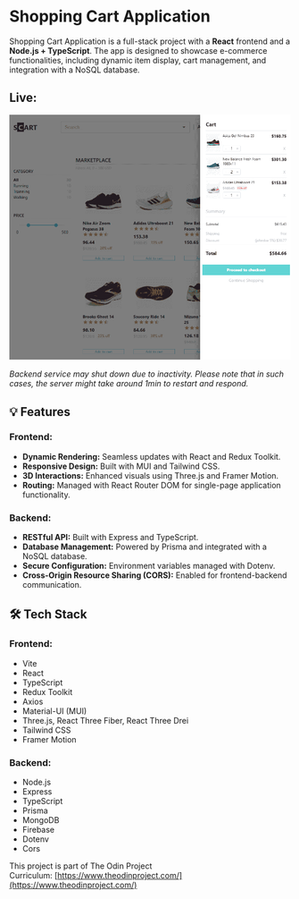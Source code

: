 # Shopping Cart Application

Shopping Cart Application is a full-stack project with a **React** frontend and a **Node.js + TypeScript**. The app is designed to showcase e-commerce functionalities, including dynamic item display, cart management, and integration with a NoSQL database.

## Live:

![Preview Image](./frontend/public/scart.png)

_Backend service may shut down due to inactivity. Please note that in such cases, the server might take around 1min to restart and respond._

## 💡 Features

### Frontend:

- **Dynamic Rendering:** Seamless updates with React and Redux Toolkit.
- **Responsive Design:** Built with MUI and Tailwind CSS.
- **3D Interactions:** Enhanced visuals using Three.js and Framer Motion.
- **Routing:** Managed with React Router DOM for single-page application functionality.

### Backend:

- **RESTful API:** Built with Express and TypeScript.
- **Database Management:** Powered by Prisma and integrated with a NoSQL database.
- **Secure Configuration:** Environment variables managed with Dotenv.
- **Cross-Origin Resource Sharing (CORS):** Enabled for frontend-backend communication.

## 🛠️ Tech Stack

### Frontend:

- Vite
- React
- TypeScript
- Redux Toolkit
- Axios
- Material-UI (MUI)
- Three.js, React Three Fiber, React Three Drei
- Tailwind CSS
- Framer Motion

### Backend:

- Node.js
- Express
- TypeScript
- Prisma
- MongoDB
- Firebase
- Dotenv
- Cors

This project is part of The Odin Project Curriculum: [https://www.theodinproject.com/](https://www.theodinproject.com/)
